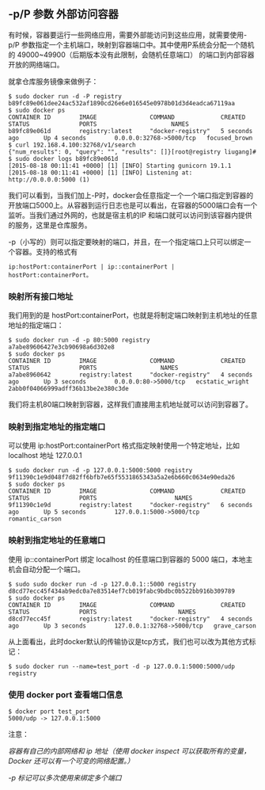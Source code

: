 
## -p/P 参数        外部访问容器


有时候，容器要运行一些网络应用，需要外部能访问到这些应用，就需要使用-p/P 参数指定一个主机端口，映射到容器端口中。其中使用P系统会分配一个随机的 49000~49900（后期版本没有此限制，会随机任意端口） 的端口到内部容器开放的网络端口。

就拿仓库服务镜像来做例子：
	
	$ sudo docker run -d -P registry 
	b89fc89e061dee24ac532af1890cd26e6e016545e0978b01d3d4eadca67119aa
	$ sudo docker ps
	CONTAINER ID        IMAGE               COMMAND             CREATED             STATUS              PORTS                     NAMES
	b89fc89e061d        registry:latest     "docker-registry"   5 seconds ago       Up 4 seconds        0.0.0.0:32768->5000/tcp   focused_brown       
	$ curl 192.168.4.100:32768/v1/search
	{"num_results": 0, "query": "", "results": []}[root@registry liugang]# 
	$ sudo docker logs b89fc89e061d
	[2015-08-18 00:11:41 +0000] [1] [INFO] Starting gunicorn 19.1.1
	[2015-08-18 00:11:41 +0000] [1] [INFO] Listening at: http://0.0.0.0:5000 (1)

我们可以看到，当我们加上-P时，docker会任意指定一个一个端口指定到容器的开放端口5000上。从容器到运行日志也是可以看出，在容器的5000端口会有一个监听。当我们通过外网的，也就是宿主机的IP 和端口就可以访问到该容器内提供的服务，这里是仓库服务。

-p（小写的）则可以指定要映射的端口，并且，在一个指定端口上只可以绑定一个容器。支持的格式有 
    
    ip:hostPort:containerPort | ip::containerPort | hostPort:containerPort。


### 映射所有接口地址
我们用到的是 hostPort:containerPort，也就是将制定端口映射到主机地址的任意地址的指定端口：
	
    $ sudo docker run -d -p 80:5000 registry
	a7abe89606427e3cb90698a6d302e8
	$ sudo docker ps
	CONTAINER ID        IMAGE               COMMAND             CREATED             STATUS              PORTS                  NAMES
	a7abe8960642        registry:latest     "docker-registry"   4 seconds ago       Up 3 seconds        0.0.0.0:80->5000/tcp   ecstatic_wright     
	2abb0f04066999adff36b13be2e380c3de
	
我们将主机80端口映射到容器，这样我们直接用主机地址就可以访问到容器了。
### 映射到指定地址的指定端口
可以使用 ip:hostPort:containerPort 格式指定映射使用一个特定地址，比如 localhost 地址 127.0.0.1
	
    $ sudo docker run -d -p 127.0.0.1:5000:5000 registry
	9f11390c1e9d048f7d82ff6bfb7e65f5531865343a5a2e6b660c0634e90eda26
	$ sudo docker ps
	CONTAINER ID        IMAGE               COMMAND             CREATED             STATUS              PORTS                      NAMES
	9f11390c1e9d        registry:latest     "docker-registry"   6 seconds ago       Up 5 seconds        127.0.0.1:5000->5000/tcp   romantic_carson 
    
### 映射到指定地址的任意端口
使用 ip::containerPort 绑定 localhost 的任意端口到容器的 5000 端口，本地主机会自动分配一个端口。

	$ sudo sudo docker run -d -p 127.0.0.1::5000 registry
	d8cd77ecc45f434ab9edc0a7e83514ef7cb019fabc9bdbc0b522bb916b309789
	$ sudo docker ps
	CONTAINER ID        IMAGE               COMMAND             CREATED             STATUS              PORTS                       NAMES
	d8cd77ecc45f        registry:latest     "docker-registry"   4 seconds ago       Up 3 seconds        127.0.0.1:32768->5000/tcp   grave_carson 

从上面看出，此时docker默认的传输协议是tcp方式，我们也可以改为其他方式标记：

	$ sudo docker run --name=test_port -d -p 127.0.0.1:5000:5000/udp registry
	
### 使用 docker port 查看端口信息

	$ docker port test_port 
	5000/udp -> 127.0.0.1:5000

注意：

*容器有自己的内部网络和 ip 地址（使用 docker inspect 可以获取所有的变量，Docker 还可以有一个可变的网络配置。）*

*-p 标记可以多次使用来绑定多个端口*